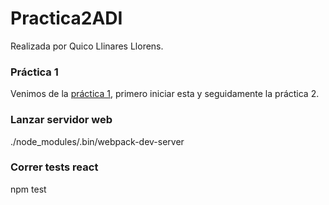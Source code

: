 # Practica2ADI

Realizada por Quico Llinares Llorens.

### Práctica 1
Venimos de la [práctica 1](https://github.com/quico14/Practica1ADI), primero iniciar esta y seguidamente la práctica 2.
### Lanzar servidor web
./node_modules/.bin/webpack-dev-server

### Correr tests react
npm test

